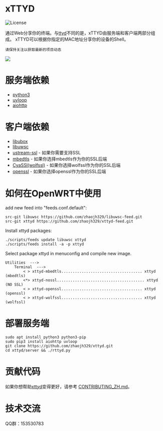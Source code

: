 # xTTYD

![](https://img.shields.io/badge/license-GPLV3-brightgreen.svg?style=plastic "License")

[ttyd]: https://github.com/tsl0922/ttyd
[libubox]: https://git.openwrt.org/?p=project/libubox.git
[ustream-ssl]: https://git.openwrt.org/?p=project/ustream-ssl.git
[openssl]: https://github.com/openssl/openssl
[mbedtls]: https://github.com/ARMmbed/mbedtls
[CyaSSl(wolfssl)]: https://github.com/wolfSSL/wolfssl
[libuwsc]: https://github.com/zhaojh329/libuwsc

通过Web分享你的终端。与[ttyd]不同的是，xTTYD由服务端和客户端两部分组成。
xTTYD可以根据你指定的MAC地址分享你的设备的Shell。

`请保持关注以获取最新的项目动态`

![](https://github.com/zhaojh329/xttyd/blob/master/xttyd.png)

# 服务端依赖
* [python3](https://www.python.org)
* [uvloop](https://github.com/MagicStack/uvloop)
* [aiohttp](https://github.com/aio-libs/aiohttp)

# 客户端依赖
* [libubox]
* [libuwsc]
* [ustream-ssl] - 如果你需要支持SSL
* [mbedtls] - 如果你选择mbedtls作为你的SSL后端
* [CyaSSl(wolfssl)] - 如果你选择wolfssl作为你的SSL后端
* [openssl] - 如果你选择openssl作为你的SSL后端

# 如何在OpenWRT中使用
add new feed into "feeds.conf.default":

    src-git libuwsc https://github.com/zhaojh329/libuwsc-feed.git
    src-git xttyd https://github.com/zhaojh329/xttyd-feed.git

Install xttyd packages:

    ./scripts/feeds update libuwsc xttyd
    ./scripts/feeds install -a -p xttyd

Select package xttyd in menuconfig and compile new image.

    Utilities  --->
        Terminal  --->
            < > xttyd-mbedtls.................................... xttyd (mbedtls)
            <*> xttyd-nossl....................................... xttyd (NO SSL)
            < > xttyd-openssl.................................... xttyd (openssl)
            < > xttyd-wolfssl.................................... xttyd (wolfssl)

# 部署服务端

	sudo apt install python3 python3-pip
	sudo pip3 install aiohttp uvloop
	git clone https://github.com/zhaojh329/xttyd.git
	cd xttyd/server && ./rttyd.py

# 贡献代码
如果你想帮助[xttyd](https://github.com/zhaojh329/xttyd)变得更好，请参考
[CONTRIBUTING_ZH.md](https://github.com/zhaojh329/xttyd/blob/master/CONTRIBUTING_ZH.md)。

# 技术交流
QQ群：153530783
